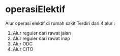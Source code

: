 # operasiElektif
Alur operasi elektif di rumah sakit
Terdiri dari 4 alur :
1. Alur reguler dari rawat jalan
2. Alur reguler dari rawat inap
3. Alur ODC
4. Alur CITO
